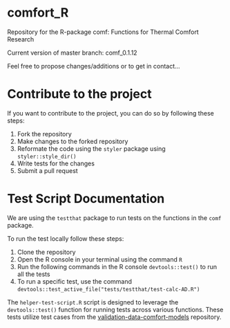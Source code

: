 # comfort_R
Repository for the R-package comf: Functions for Thermal Comfort Research

Current version of master branch: comf_0.1.12

Feel free to propose changes/additions or to get in contact...

# Contribute to the project

If you want to contribute to the project, you can do so by following these steps:

1. Fork the repository
2. Make changes to the forked repository
3. Reformate the code using the `styler` package using `styler::style_dir()`
4. Write tests for the changes
5. Submit a pull request

# Test Script Documentation

We are using the `testthat` package to run tests on the functions in the `comf` package.

To run the test locally follow these steps:

1. Clone the repository
2. Open the R console in your terminal using the command `R`
3. Run the following commands in the R console `devtools::test()` to run all the tests
4. To run a specific test, use the command `devtools::test_active_file("tests/testthat/test-calc-AD.R")`

The `helper-test-script.R` script is designed to leverage the `devtools::test()` function for running tests across various functions. These tests utilize test cases from the [validation-data-comfort-models](https://github.com/FedericoTartarini/validation-data-comfort-models) repository.

